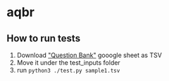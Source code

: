 # aqbr

## How to run tests

1. Download ["Question Bank"](https://docs.google.com/spreadsheets/d/1hdN62xGaoemBW-RqXjHsX13IXi0NWLPsrDUiBvPGsTw/edit?gid=0#gid=0) gooogle sheet as TSV
2. Move it under the test_inputs folder
3. run `python3 ./test.py sample1.tsv`